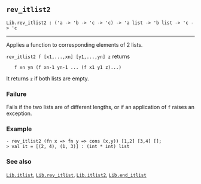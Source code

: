 ## `rev_itlist2`

``` hol4
Lib.rev_itlist2 : ('a -> 'b -> 'c -> 'c) -> 'a list -> 'b list -> 'c -> 'c
```

------------------------------------------------------------------------

Applies a function to corresponding elements of 2 lists.

`rev_itlist2 f [x1,...,xn] [y1,...,yn] z` returns

``` hol4
   f xn yn (f xn-1 yn-1 ... (f x1 y1 z)...)
```

It returns `z` if both lists are empty.

### Failure

Fails if the two lists are of different lengths, or if an application of
`f` raises an exception.

### Example

``` hol4
- rev_itlist2 (fn x => fn y => cons (x,y)) [1,2] [3,4] [];
> val it = [(2, 4), (1, 3)] : (int * int) list
```

### See also

[`Lib.itlist`](#Lib.itlist), [`Lib.rev_itlist`](#Lib.rev_itlist),
[`Lib.itlist2`](#Lib.itlist2), [`Lib.end_itlist`](#Lib.end_itlist)
